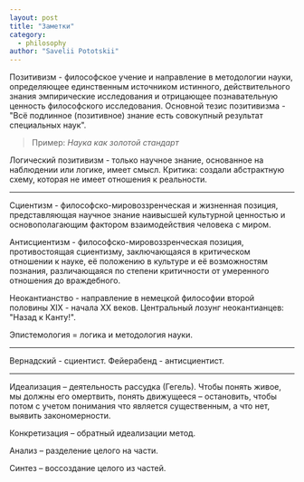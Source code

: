 ```yaml
---
layout: post
title: "Заметки"
category:
  - philosophy
author: "Savelii Pototskii"
---
```


Позитивизм - философское учение и направление в методологии науки, определяющее единственным источником истинного, действительного знания эмпирические исследования и отрицающее познавательную ценность философского исследования. Основной тезис позитивизма - "Всё подлинное (позитивное) знание есть совокупный результат специальных наук".
> Пример: *Наука как золотой стандарт*

Логический позитивизм - только научное знание, основанное на наблюдении или логике, имеет смысл.
Критика: создали абстрактную схему, которая не имеет отношения к реальности.

---

Сциентизм - философско-мировоззренческая и жизненная позиция, представляющая научное знание наивысшей культурной ценностью и основополагающим фактором взаимодействия человека с миром.

Антисциентизм - философско-мировоззренческая позиция, противостоящая сциентизму, заключающаяся в критическом отношении к науке, её положению в культуре и её возможностям познания, различающаяся по степени критичности от умеренного отношения до враждебного.

Неокантианство - направление в немецкой философии второй половины XIX - начала XX веков.
Центральный лозунг неокантианцев: "Назад к Канту!".

Эпистемология = логика и методология науки.

---

Вернадский - сциентист.
Фейерабенд - антисциентист.

---

Идеализация – деятельность рассудка (Гегель). Чтобы понять живое, мы должны его омертвить, понять движущееся – остановить, чтобы потом с учетом понимания что является существенным, а что нет, выявить закономерности.

Конкретизация – обратный идеализации метод.

Анализ – разделение целого на части.

Синтез – воссоздание целого из частей.

